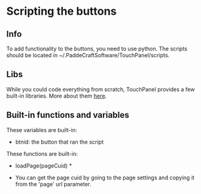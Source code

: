 # Scripting the buttons

## Info

To add functionality to the buttons, you need to use python. The scripts should be located in ~/.PaddeCraftSoftware/TouchPanel/scripts.

## Libs

While you could code everything from scratch, TouchPanel provides a few built-in libraries. More about them [here](./libs/).

## Built-in functions and variables

These variables are built-in:
- btnid: the button that ran the script

These functions are built-in:
- loadPage(pageCuid) *

* You can get the page cuid by going to the page settings and copying it from the 'page' url parameter.
